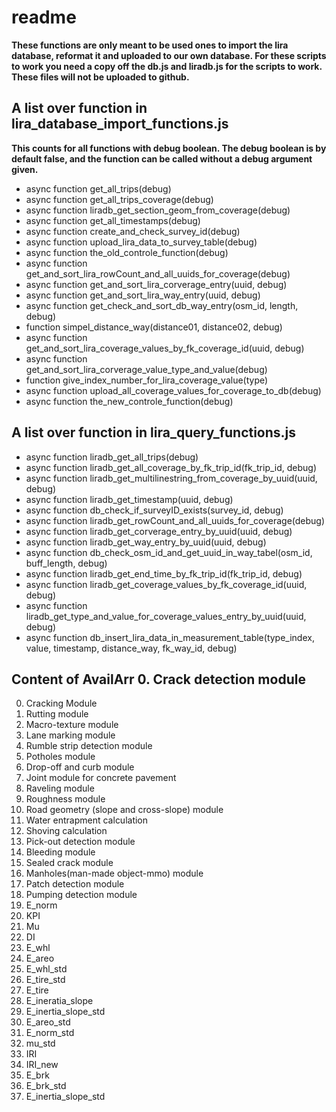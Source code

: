 # readme

**These functions are only meant to be used ones to import the lira database, reformat it and uploaded to our own database. For these scripts to work you need a copy off the db.js and liradb.js for the scripts to work. These files will not be uploaded to github.**

## A list over function in lira_database_import_functions.js

**This counts for all functions with debug boolean. The debug boolean is by default false, and the function can be called without a debug argument given.**

- async function get_all_trips(debug)
- async function get_all_trips_coverage(debug)
- async function liradb_get_section_geom_from_coverage(debug)
- async function get_all_timestamps(debug)
- async function create_and_check_survey_id(debug)
- async function upload_lira_data_to_survey_table(debug)
- async function the_old_controle_function(debug)
- async function get_and_sort_lira_rowCount_and_all_uuids_for_coverage(debug)
- async function get_and_sort_lira_corverage_entry(uuid, debug)
- async function get_and_sort_lira_way_entry(uuid, debug)
- async function get_check_and_sort_db_way_entry(osm_id, length, debug)
- function simpel_distance_way(distance01, distance02, debug)
- async function get_and_sort_lira_coverage_values_by_fk_coverage_id(uuid, debug)
- async function get_and_sort_lira_corverage_value_type_and_value(debug)
- function give_index_number_for_lira_coverage_value(type)
- async function upload_all_coverage_values_for_coverage_to_db(debug)
- async function the_new_controle_function(debug)

## A list over function in lira_query_functions.js

- async function liradb_get_all_trips(debug)
- async function liradb_get_all_coverage_by_fk_trip_id(fk_trip_id, debug)
- async function liradb_get_multilinestring_from_coverage_by_uuid(uuid, debug)
- async function liradb_get_timestamp(uuid, debug)
- async function db_check_if_surveyID_exists(survey_id, debug)
- async function liradb_get_rowCount_and_all_uuids_for_coverage(debug)
- async function liradb_get_corverage_entry_by_uuid(uuid, debug)
- async function liradb_get_way_entry_by_uuid(uuid, debug)
- async function db_check_osm_id_and_get_uuid_in_way_tabel(osm_id, buff_length, debug)
- async function liradb_get_end_time_by_fk_trip_id(fk_trip_id, debug)
- async function liradb_get_coverage_values_by_fk_coverage_id(uuid, debug)
- async function liradb_get_type_and_value_for_coverage_values_entry_by_uuid(uuid, debug)
- async function db_insert_lira_data_in_measurement_table(type_index, value, timestamp, distance_way, fk_way_id, debug)

## Content of AvailArr 0. Crack detection module

0. Cracking Module
1. Rutting module
2. Macro-texture module
3. Lane marking module
4. Rumble strip detection module
5. Potholes module
6. Drop-off and curb module
7. Joint module for concrete pavement
8. Raveling module
9. Roughness module
10. Road geometry (slope and cross-slope) module
11. Water entrapment calculation
12. Shoving calculation
13. Pick-out detection module
14. Bleeding module
15. Sealed crack module
16. Manholes(man-made object-mmo) module
17. Patch detection module
18. Pumping detection module
19. E_norm
20. KPI
21. Mu
22. DI
23. E_whl
24. E_areo
25. E_whl_std
26. E_tire_std
27. E_tire
28. E_ineratia_slope
29. E_inertia_slope_std
30. E_areo_std
31. E_norm_std
32. mu_std
33. IRI
34. IRI_new
35. E_brk
36. E_brk_std
37. E_inertia_slope_std
